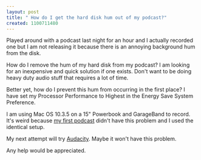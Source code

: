 ```yaml
---
layout: post
title: " How do I get the hard disk hum out of my podcast?"
created: 1100711480
---
```

<p>
Played around with a podcast last night for an hour and I actually recorded one but I am not releasing it because there is an annoying background hum from the disk.
</p><p>
How do I remove the hum of my hard disk from my podcast? I am looking for an inexpensive and quick solution if one exists.  Don't want to be doing heavy duty audio stuff that requires a lot of time.
</p><p>
Better yet, how do I prevent this hum from occurring in the first place? I have set my Processor Performance to Highest in the Energy Save System Preference.
</p><p>
I am using Mac OS 10.3.5 on a 15" Powerbook and GarageBand to record.  It's weird because <a href="http://www.barbandroland.com/blog/_archives/2004/11/2/173384.html">my first podcast</a> didn't have this problem and I used the identical setup.
</p><p>
My next attempt will try <a href="http://audacity.sourceforge.net/">Audacity</a>.  Maybe it won't have this problem.
</p><p>
Any help would be appreciated.
</p>

